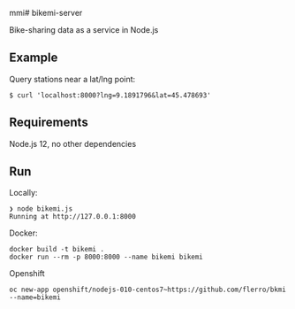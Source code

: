 mmi# bikemi-server

Bike-sharing data as a service in Node.js

## Example

Query stations near a lat/lng point:

```
$ curl 'localhost:8000?lng=9.1891796&lat=45.478693'
```

## Requirements

Node.js 12, no other dependencies

## Run

Locally:

```
❯ node bikemi.js
Running at http://127.0.0.1:8000
```

Docker:
```
docker build -t bikemi .
docker run --rm -p 8000:8000 --name bikemi bikemi
```

Openshift
```
oc new-app openshift/nodejs-010-centos7~https://github.com/flerro/bkmi --name=bikemi
```
